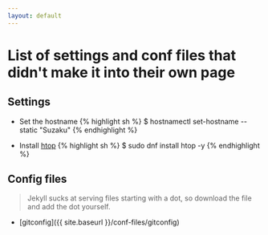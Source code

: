 ```yaml
---
layout: default
---
```


# List of settings and conf files that didn't make it into their own page

## Settings   
* Set the hostname 
{% highlight sh %}
	$ hostnamectl set-hostname --static "Suzaku"
{% endhighlight %}

* Install [htop](http://hisham.hm/htop/)
{% highlight sh %}
	$ sudo dnf install htop -y
{% endhighlight %}

## Config files
> Jekyll sucks at serving files starting with a dot, so download the file and add the dot yourself.

* [gitconfig]({{ site.baseurl }}/conf-files/gitconfig)
